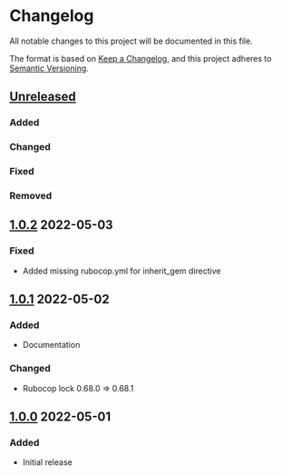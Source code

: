 # Changelog
All notable changes to this project will be documented in this file.

The format is based on [Keep a Changelog](https://keepachangelog.com/en/1.0.0/),
and this project adheres to [Semantic Versioning](https://semver.org/spec/v2.0.0.html).

## [Unreleased]
### Added

### Changed

### Fixed

### Removed

## [1.0.2] 2022-05-03
### Fixed
* Added missing rubocop.yml for inherit_gem directive

## [1.0.1] 2022-05-02
### Added
* Documentation

### Changed
* Rubocop lock 0.68.0 => 0.68.1

## [1.0.0] 2022-05-01
### Added
* Initial release

[Unreleased]: https://github.com/rubocop-semver/rubocop-ruby2_2/compare/v1.0.2...HEAD
[1.0.2]: https://github.com/rubocop-semver/rubocop-ruby2_2/compare/v1.0.1...v1.0.2
[1.0.1]: https://github.com/rubocop-semver/rubocop-ruby2_2/compare/v1.0.0...v1.0.1
[1.0.0]: https://github.com/rubocop-semver/rubocop-ruby2_2/compare/b86f10e2f7a0ad4081b07782b3b924ef67acdeab...v1.0.0

